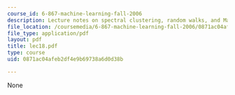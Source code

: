 ```yaml
---
course_id: 6-867-machine-learning-fall-2006
description: Lecture notes on spectral clustering, random walks, and Markov chains.
file_location: /coursemedia/6-867-machine-learning-fall-2006/0871ac04afeb2df4e9b69738a6d0d38b_lec18.pdf
file_type: application/pdf
layout: pdf
title: lec18.pdf
type: course
uid: 0871ac04afeb2df4e9b69738a6d0d38b

---
```

None